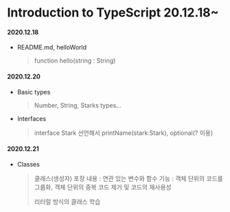 # Introduction to TypeScript 20.12.18~

#### 2020.12.18

- README.md, helloWorld

  > function hello(string : String)


#### 2020.12.20

- Basic types
  > Number, String, Starks types...
- Interfaces
  > interface Stark 선언해서 printName(stark:Stark), optional(? 이용)


#### 2020.12.21

- Classes
  > 클래스(생성자)
  > 포장 내용 : 연관 있는 변수와 함수
  > 기능 : 객체 단위의 코드를 그룹화, 객체 단위의 중복 코드 제거 및 코드의 재사용성
  >
  > 리터럴 방식의 클래스 학습
